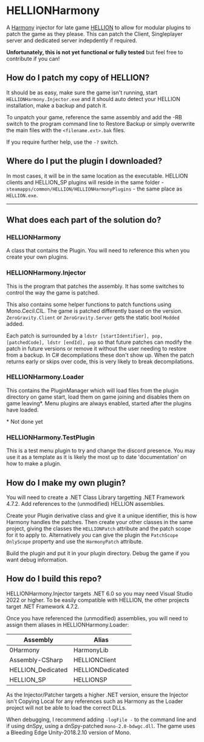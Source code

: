 # HELLIONHarmony

A [Harmony](https://github.com/pardeike/Harmony) injector for late game [HELLION](https://store.steampowered.com/app/588210/HELLION/) to allow for modular plugins to patch the game as they please. This can patch the Client, Singleplayer server and dedicated server indepdently if required. 

**Unfortunately, this is not yet functional or fully tested** but feel free to contribute if you can!

## How do I patch my copy of HELLION?

It should be as easy, make sure the game isn't running, start `HELLIONHarmony.Injector.exe` and it should auto detect your HELLION installation, make a backup and patch it. 

To unpatch your game, reference the same assembly and add the -RB switch to the program command line to Restore Backup or simply overwrite the main files with the `<filename.ext>.bak` files. 

If you require further help, use the `-?` switch. 

## Where do I put the plugin I downloaded?
In most cases, it will be in the same location as the executable. HELLION clients and HELLION_SP plugins will reside in the same folder - `steamapps/common/HELLION/HELLIONHarmonyPlugins` - the same place as `HELLION.exe`. 

---

## What does each part of the solution do?

### HELLIONHarmony
A class that contains the Plugin. You will need to reference this when you create your own plugins. 

###  HELLIONHarmony.Injector
This is the program that patches the assembly. It has some switches to control the way the game is patched. 

This also contains some helper functions to patch functions using Mono.Cecil.CIL. The game is patched differently based on the version. `ZeroGravity.Client` or `ZeroGravity.Server` gets the static bool `Modded` added. 

Each patch is surrounded by a `ldstr [startIdentifier], pop, [patchedCode], ldstr [endId], pop` so that future patches can modify the patch in future versions or remove it without the user needing to restore from a backup. In C# decompilations these don't show up. When the patch returns early or skips over code, this is very likely to break decompilations. 

### HELLIONHarmony.Loader
This contains the PluginManager which will load files from the plugin directory on game start, load them on game joining and disables them on game leaving\*. Menu plugins are always enabled, started after the plugins have loaded. 

\* Not done yet

### HELLIONHarmony.TestPlugin
This is a test menu plugin to try and change the discord presence. You may use it as a template as it is likely the most up to date 'documentation' on how to make a plugin. 

## How do I make my own plugin?

You will need to create a .NET Class Library targetting .NET Framework 4.7.2. Add references to the (unmodified) HELLION assemblies. 

Create your Plugin derivative class and give it a unique identifier, this is how Harmony handles the patches. Then create your other classes in the same project, giving the classes the `HELLIONPatch` attribute and the patch scope for it to apply to. Alternatively you can give the plugin the `PatchScope OnlyScope` property and use the `HarmonyPatch` attribute. 

Build the plugin and put it in your plugin directory. Debug the game if you want debug information. 

## How do I build this repo?

HELLIONHarmony.Injector targets .NET 6.0 so you may need Visual Studio 2022 or higher. To be easily compatible with HELLION, the other projects target .NET Framework 4.7.2. 

Once you have referenced the (unmodified) assemblies, you will need to assign them aliases in HELLIONHarmony.Loader:

|Assembly|Alias|
|---|---|
| 0Harmony | HarmonyLib |
| Assembly-CSharp | HELLIONClient |
| HELLION_Dedicated | HELLIONDedicated |
| HELLION_SP | HELLIONSP |

As the Injector/Patcher targets a higher .NET version, ensure the Injector isn't Copying Local for any references such as Harmony as the Loader project will not be able to load the correct DLLs. 

When debugging, I recommend adding `-logFile -` to the command line and if using dnSpy, using a dnSpy-patched `mono-2.0-bdwgc.dll`. The game uses a Bleeding Edge Unity-2018.2.10 version of Mono. 